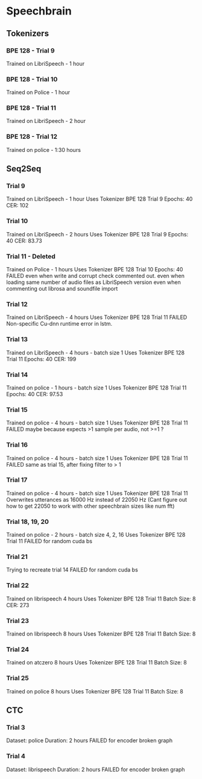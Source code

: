 # Speechbrain

## Tokenizers
### BPE 128 - Trial 9
Trained on LibriSpeech - 1 hour

### BPE 128 - Trial 10
Trained on Police - 1 hour

### BPE 128 - Trial 11
Trained on LibriSpeech - 2 hour

### BPE 128 - Trial 12
Trained on police - 1:30 hours


## Seq2Seq
### Trial 9
Trained on LibriSpeech - 1 hour
Uses Tokenizer BPE 128 Trial 9
Epochs: 40
CER: 102

### Trial 10
Trained on LibriSpeech - 2 hours
Uses Tokenizer BPE 128 Trial 9
Epochs: 40
CER: 83.73

### Trial 11 - Deleted
Trained on Police - 1 hours
Uses Tokenizer BPE 128 Trial 10
Epochs: 40
FAILED even when write and corrupt check commented out.
      even when loading same number of audio files as LibriSpeech version
      even when commenting out librosa and soundfile import

### Trial 12
Trained on LibriSpeech - 4 hours
Uses Tokenizer BPE 128 Trial 11
FAILED Non-specific Cu-dnn runtime error in lstm.

### Trial 13
Trained on LibriSpeech - 4 hours - batch size 1
Uses Tokenizer BPE 128 Trial 11
Epochs: 40
CER: 199

### Trial 14
Trained on police - 1 hours - batch size 1
Uses Tokenizer BPE 128 Trial 11
Epochs: 40
CER: 97.53

### Trial 15
Trained on police - 4 hours - batch size 1
Uses Tokenizer BPE 128 Trial 11
FAILED maybe because expects >1 sample per audio, not >=1 ?

### Trial 16
Trained on police - 4 hours - batch size 1
Uses Tokenizer BPE 128 Trial 11
FAILED same as trial 15, after fixing filter to > 1

### Trial 17
Trained on police - 4 hours - batch size 1
Uses Tokenizer BPE 128 Trial 11
Overwrites utterances as 16000 Hz instead of 22050 Hz
(Cant figure out how to get 22050 to work with other
 speechbrain sizes like num fft)

### Trial 18, 19, 20
Trained on police - 2 hours - batch size 4, 2, 16
Uses Tokenizer BPE 128 Trial 11
FAILED for random cuda bs

### Trial 21
Trying to recreate trial 14
FAILED for random cuda bs

### Trial 22
Trained on librispeech 4 hours
Uses Tokenizer BPE 128 Trial 11
Batch Size: 8
CER: 273

### Trial 23
Trained on librispeech 8 hours
Uses Tokenizer BPE 128 Trial 11
Batch Size: 8

### Trial 24
Trained on atczero 8 hours
Uses Tokenizer BPE 128 Trial 11
Batch Size: 8

### Trial 25
Trained on police 8 hours
Uses Tokenizer BPE 128 Trial 11
Batch Size: 8

## CTC
### Trial 3
Dataset: police
Duration: 2 hours
FAILED for encoder broken graph

### Trial 4
Dataset: librispeech
Duration: 2 hours
FAILED for encoder broken graph

